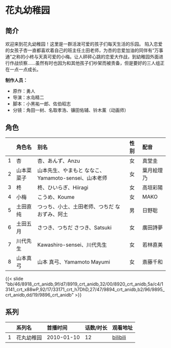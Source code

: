 # 花丸幼稚园


## 简介

欢迎来到花丸幼稚园！这里是一群活泼可爱的孩子们每天生活的乐园。
陷入恋爱的女孩子杏一直都喜欢着自己的班主任土田老师，为杏的恋爱加油的同伴有“万事通”之称的小柊与天真可爱的小梅。让人砰砰心跳的恋爱大作战，到幼稚园外面进行作战侦察……虽然有时也因为和其他孩子们吵架而被责备，但是要好的三人组正在一点一点成长。

**制作人员：**
- 原作：勇人
- 导演：水岛精二
- 脚本：小黑祐一郎、佐伯昭志
- 分镜：角田一树、名取孝浩、镰田佑辅、铃木薰（动画师）

## 角色

|     |   角色名   |   别名  | 性别 |  配音  |
|:--- |:------  |:----      |:---  |:--   |
| 1 | 杏 | 杏、あんず、Anzu | 女 | 真堂圭 |
| 2 | 山本菜菜子 | 山本先生、やまもと ななこ、Yamamoto-sensei、山本老师 | 女 | 葉月絵理乃 |
| 3 | 柊 | 柊、ひいらぎ、Hiiragi | 女 | 高垣彩陽 |
| 4 | 小梅 | こうめ、Koume | 女 | MAKO |
| 5 | 土田直纯 | つっち、小土、土田老师、つちだ なおずみ、阿土 | 男 | 日野聡 |
| 6 | 土田五月 | さつき、つちだ さつき、Satsuki | 女 | 廣田詩夢 |
| 7 | 川代先生 | Kawashiro-sensei、川代先生 | 女 | 若林直美 |
| 8 | 山本真弓 | 山本 真弓、Yamamoto Mayumi | 女 | 斎藤千和 |

{{< slide "bb/46/8918_crt_anidb,9f/d7/8919_crt_anidb,32/00/8920_crt_anidb,5a/c4/13141_crt_x88wP,92/17/33171_crt_h7DhD,27/47/9894_crt_anidb,b2/96/9895_crt_anidb,dd/19/9896_crt_anidb" >}}

## 系列

|     |   系列名   |   首播时间  | 话数/时长  | 观看地址 |
|:---  |:------    |:----      |:---       |:---  |
| 1 | 花丸幼稚园 | 2010-01-10 | 12 | [bilibili](https://www.bilibili.com/bangumi/play/ss982)  |



